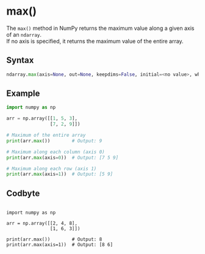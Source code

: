 # max()

The `max()` method in NumPy returns the maximum value along a given axis of an `ndarray`.  
If no axis is specified, it returns the maximum value of the entire array.

## Syntax

```python
ndarray.max(axis=None, out=None, keepdims=False, initial=<no value>, where=True)
```
## Example
```Python
import numpy as np

arr = np.array([[1, 5, 3],
                [7, 2, 9]])

# Maximum of the entire array
print(arr.max())        # Output: 9

# Maximum along each column (axis 0)
print(arr.max(axis=0))  # Output: [7 5 9]

# Maximum along each row (axis 1)
print(arr.max(axis=1))  # Output: [5 9]
```

## Codbyte
```

import numpy as np

arr = np.array([[2, 4, 8],
                [1, 6, 3]])

print(arr.max())        # Output: 8
print(arr.max(axis=1))  # Output: [8 6]
```
